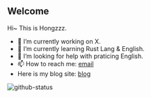 ## Welcome

Hi~ This is Hongzzz. 
- 🔭 I’m currently working on X.
- 🌱 I’m currently learning Rust Lang & English.
- 🤔 I’m looking for help with praticing English.
- 📫 How to reach me: [email](mailto:hongzzz@foxmail.com)
- Here is my blog site: [blog](https://hongzzz.top/)

![github-status][github-status]

[github-status]: https://github-readme-stats.vercel.app/api?username=Hongzzz

<!--
**Hongzzz/Hongzzz** is a ✨ _special_ ✨ repository because its `README.md` (this file) appears on your GitHub profile.

Here are some ideas to get you started:

- 🔭 I’m currently working on ...
- 🌱 I’m currently learning ...
- 👯 I’m looking to collaborate on ...
- 🤔 I’m looking for help with ...
- 💬 Ask me about ...
- 📫 How to reach me: ...
- 😄 Pronouns: ...
- ⚡ Fun fact: ...
-->
